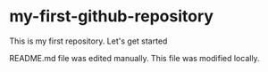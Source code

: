 # my-first-github-repository
This is my first repository. Let's get started

README.md file was edited manually. This file was modified locally.
